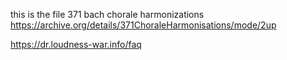 this is the file
371 bach chorale harmonizations   
https://archive.org/details/371ChoraleHarmonisations/mode/2up 

https://dr.loudness-war.info/faq
